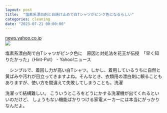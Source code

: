 ```yaml
---
layout: post
title:  "塩素系漂白剤と日焼け止めで白Tシャツがピンク色になるらしい"
categories: cleaning
date: "2023-07-21 00:00:00"
---
```



<div class="card">
  <a href="https://news.yahoo.co.jp/articles/592c410a8fb33ab6a7449292f5a47690a9cb145a"></a>
  <div class="card__header">
    <a href="https://news.yahoo.co.jp/articles/592c410a8fb33ab6a7449292f5a47690a9cb145a">news.yahoo.co.jp</a>
  </div>
  <div class="card__image">
    <img src="https://newsatcl-pctr.c.yimg.jp/t/amd-img/20230720-00010005-hintpot-000-3-view.jpg?exp=10800">
  </div>
  <div class="card__title">
    <p>塩素系漂白剤で白Tシャツがピンク色に　原因と対処法を花王が伝授　「早く知りたかった」（Hint-Pot） - Yahoo!ニュース</p>
  </div>
  <div class="card__description">
    <p>　シンプルで、着回し力が高い白Tシャツ。しかし、着用しているうちに自然と黄ばみや汚れが目立ってきますよね。そんなとき、衣類用の漂白剤に頼ることもありますが、使い方を間違えて失敗してしまうことも。洗濯</p>
  </div>
</div>


洗濯って結構難しい。
こういうところをどうにかする洗濯機が出てくれるといいのだけど、
しょうもない機能ばかりつける家電メーカーには本当にがっかりなんだよ。
